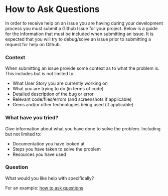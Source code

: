 # How to Ask Questions
In order to receive help on an issue you are having during your development
process you must submit a Github Issue for your project. Below is a guide for
the information that must be included when submitting an issue. It is expected
that you will try to debug/solve an issue prior to submitting a request for help
on Github.

### Context
When submitting an issue provide some context as to what the problem is. This
includes but is not limited to:
- What User Story you are currently working on
- What you are trying to do (in terms of code)
- Detailed description of the bug or error
- Relevant code/files/errors (and screenshots if applicable)
- Gems and/or other technologies being used (if applicable)

### What have you tried?
Give information about what you have done to solve the problem. Including but
not limited to:
- Documentation you have looked at
- Steps you have taken to solve the problem
- Resources you have used

### Question
What would you like help with specifically?

For an example: [how to ask questions](https://gist.github.com/h4w5/9697140)
